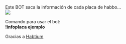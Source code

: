 


Este BOT saca la información de cada placa de habbo...
<br>
<img src="https://i.imgur.com/rJaJjQo.png">

Comando para usar el bot:
<br>
<b>!infoplaca ejemplo</b>


Gracias a <a target="_blank" href="https://habtium.es/">Habtium</a>
